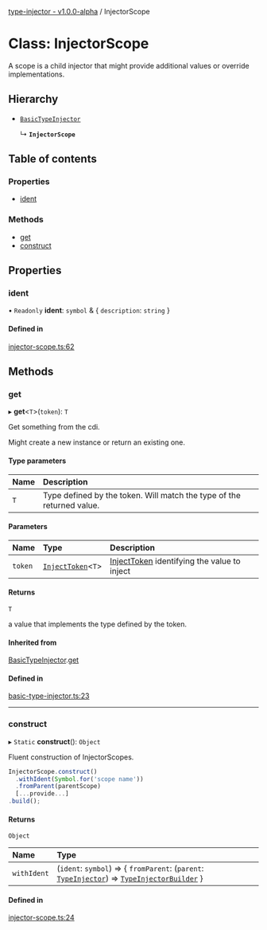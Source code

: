[type-injector - v1.0.0-alpha](../README.md) / InjectorScope

# Class: InjectorScope

A scope is a child injector that might provide additional values or override implementations.

## Hierarchy

- [`BasicTypeInjector`](BasicTypeInjector.md)

  ↳ **`InjectorScope`**

## Table of contents

### Properties

- [ident](InjectorScope.md#ident)

### Methods

- [get](InjectorScope.md#get)
- [construct](InjectorScope.md#construct)

## Properties

### ident

• `Readonly` **ident**: `symbol` & { `description`: `string`  }

#### Defined in

[injector-scope.ts:62](https://github.com/e-hein/type-inject/blob/5c37f1b/src/injector-scope.ts#L62)

## Methods

### get

▸ **get**<`T`\>(`token`): `T`

Get something from the cdi.

Might create a new instance or return an existing one.

#### Type parameters

| Name | Description |
| :------ | :------ |
| `T` | Type defined by the token. Will match the type of the returned value. |

#### Parameters

| Name | Type | Description |
| :------ | :------ | :------ |
| `token` | [`InjectToken`](../README.md#injecttoken)<`T`\> | [InjectToken](../README.md#injecttoken) identifying the value to inject |

#### Returns

`T`

a value that implements the type defined by the token.

#### Inherited from

[BasicTypeInjector](BasicTypeInjector.md).[get](BasicTypeInjector.md#get)

#### Defined in

[basic-type-injector.ts:23](https://github.com/e-hein/type-inject/blob/5c37f1b/src/basic-type-injector.ts#L23)

___

### construct

▸ `Static` **construct**(): `Object`

Fluent construction of InjectorScopes.

```typescript
InjectorScope.construct()
  .withIdent(Symbol.for('scope name'))
  .fromParent(parentScope)
  [...provide...]
.build();
```

#### Returns

`Object`

| Name | Type |
| :------ | :------ |
| `withIdent` | (`ident`: `symbol`) => { `fromParent`: (`parent`: [`TypeInjector`](TypeInjector.md)) => [`TypeInjectorBuilder`](TypeInjectorBuilder.md)  } |

#### Defined in

[injector-scope.ts:24](https://github.com/e-hein/type-inject/blob/5c37f1b/src/injector-scope.ts#L24)
